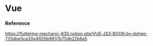 # Vue
### Reference
https://fluttering-mechanic-830.notion.site/VUE-JS3-BOOK-by-dohee-733dbe3ce20e4920b9937b75db22b6a5
